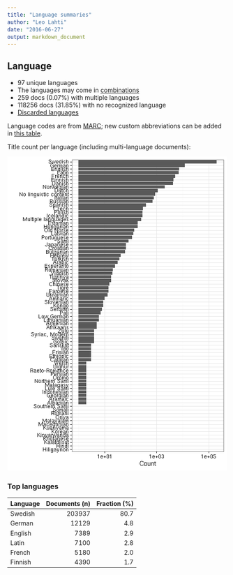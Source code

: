 ```yaml
---
title: "Language summaries"
author: "Leo Lahti"
date: "2016-06-27"
output: markdown_document
---
```


## Language

 * 97 unique languages
 * The languages may come in [combinations](output.tables/language_conversions.csv)
 * 259 docs (0.07%) with multiple languages
 * 118256 docs (31.85%) with no recognized language 
 * [Discarded languages](output.tables/language_discarded.csv)

Language codes are from [MARC](http://www.loc.gov/marc/languages/language_code.html); new custom abbreviations can be added in [this table](https://github.com/rOpenGov/bibliographica/blob/master/inst/extdata/language_abbreviations.csv).

Title count per language (including multi-language documents):

![plot of chunk summarylang](figure/summarylang-1.png)


### Top languages


|Language | Documents (n)| Fraction (%)|
|:--------|-------------:|------------:|
|Swedish  |        203937|         80.7|
|German   |         12129|          4.8|
|English  |          7389|          2.9|
|Latin    |          7100|          2.8|
|French   |          5180|          2.0|
|Finnish  |          4390|          1.7|

